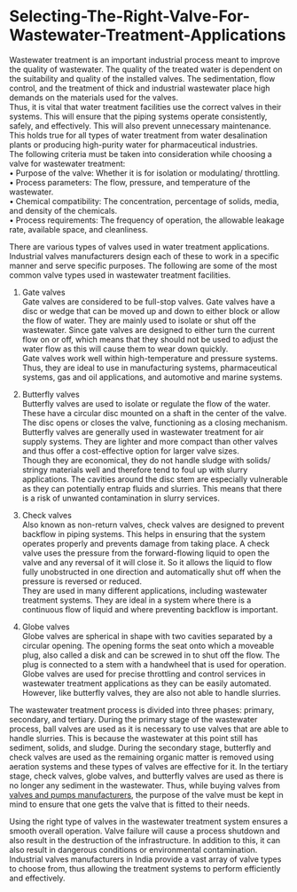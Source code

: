 # Selecting-The-Right-Valve-For-Wastewater-Treatment-Applications
Wastewater treatment is an important industrial process meant to improve the quality of wastewater. The quality of the treated water is dependent on the suitability and quality of the installed valves. The sedimentation, flow control, and the treatment of thick and industrial wastewater place high demands on the materials used for the valves. <br>
Thus, it is vital that water treatment facilities use the correct valves in their systems. This will ensure that the piping systems operate consistently, safely, and effectively. This will also prevent unnecessary maintenance.  This holds true for all types of water treatment from water desalination plants or producing high-purity water for pharmaceutical industries. <br>
The following criteria must be taken into consideration while choosing a valve for wastewater treatment: <br>
•	Purpose of the valve: Whether it is for isolation or modulating/ throttling. <br>
•	Process parameters: The flow, pressure, and temperature of the wastewater. <br> 
•	Chemical compatibility: The concentration, percentage of solids, media, and density of the chemicals. <br>
•	Process requirements: The frequency of operation, the allowable leakage rate, available space, and cleanliness. <br>

There are various types of valves used in water treatment applications. Industrial valves manufacturers design each of these to work in a specific manner and serve specific purposes. The following are some of the most common valve types used in wastewater treatment facilities. <br>

1.	Gate valves <br>
Gate valves are considered to be full-stop valves. Gate valves have a disc or wedge that can be moved up and down to either block or allow the flow of water. They are mainly used to isolate or shut off the wastewater. Since gate valves are designed to either turn the current flow on or off, which means that they should not be used to adjust the water flow as this will cause them to wear down quickly.  <br>
Gate valves work well within high-temperature and pressure systems. Thus, they are ideal to use in manufacturing systems, pharmaceutical systems, gas and oil applications, and automotive and marine systems. <br>

2.	Butterfly valves <br>
Butterfly valves are used to isolate or regulate the flow of the water. These have a circular disc mounted on a shaft in the center of the valve. The disc opens or closes the valve, functioning as a closing mechanism. <br>
Butterfly valves are generally used in wastewater treatment for air supply systems. They are lighter and more compact than other valves and thus offer a cost-effective option for larger valve sizes. <br>
Though they are economical, they do not handle sludge with solids/ stringy materials well and therefore tend to foul up with slurry applications. The cavities around the disc stem are especially vulnerable as they can potentially entrap fluids and slurries. This means that there is a risk of unwanted contamination in slurry services. <br>

3.	Check valves <br>
Also known as non-return valves, check valves are designed to prevent backflow in piping systems. This helps in ensuring that the system operates properly and prevents damage from taking place. A check valve uses the pressure from the forward-flowing liquid to open the valve and any reversal of it will close it. So it allows the liquid to flow fully unobstructed in one direction and automatically shut off when the pressure is reversed or reduced. <br>
They are used in many different applications, including wastewater treatment systems. They are ideal in a system where there is a continuous flow of liquid and where preventing backflow is important. <br>

4.	Globe valves <br>
Globe valves are spherical in shape with two cavities separated by a circular opening. The opening forms the seat onto which a moveable plug, also called a disk and can be screwed in to shut off the flow. The plug is connected to a stem with a handwheel that is used for operation. 
Globe valves are used for precise throttling and control services in wastewater treatment applications as they can be easily automated. However, like butterfly valves, they are also not able to handle slurries. <br>

The wastewater treatment process is divided into three phases: primary, secondary, and tertiary.  During the primary stage of the wastewater process, ball valves are used as it is necessary to use valves that are able to handle slurries. This is because the wastewater at this point still has sediment, solids, and sludge. During the secondary stage, butterfly and check valves are used as the remaining organic matter is removed using aeration systems and these types of valves are effective for it. In the tertiary stage, check valves, globe valves, and butterfly valves are used as there is no longer any sediment in the wastewater. Thus, while buying valves from <a href="https://arvindkaigo.com/KaiVALVE.php">valves and pumps manufacturers</a>, the purpose of the valve must be kept in mind to ensure that one gets the valve that is fitted to their needs. <br>

Using the right type of valves in the wastewater treatment system ensures a smooth overall operation. Valve failure will cause a process shutdown and also result in the destruction of the infrastructure. In addition to this, it can also result in dangerous conditions or environmental contamination. Industrial valves manufacturers in India provide a vast array of valve types to choose from, thus allowing the treatment systems to perform efficiently and effectively. <br>
